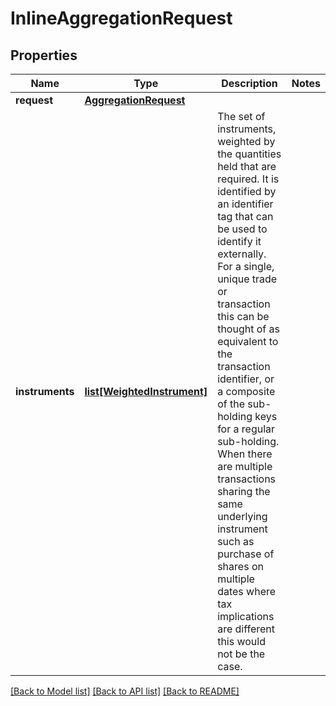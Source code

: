 # InlineAggregationRequest

## Properties
Name | Type | Description | Notes
------------ | ------------- | ------------- | -------------
**request** | [**AggregationRequest**](AggregationRequest.md) |  | 
**instruments** | [**list[WeightedInstrument]**](WeightedInstrument.md) | The set of instruments, weighted by the quantities held that are required.  It is identified by an identifier tag that can be used to identify it externally.  For a single, unique trade or transaction this can be thought of as equivalent to the transaction identifier, or  a composite of the sub-holding keys for a regular sub-holding. When there are multiple transactions sharing the same underlying instrument  such as purchase of shares on multiple dates where tax implications are different this would not be the case. | 

[[Back to Model list]](../README.md#documentation-for-models) [[Back to API list]](../README.md#documentation-for-api-endpoints) [[Back to README]](../README.md)


